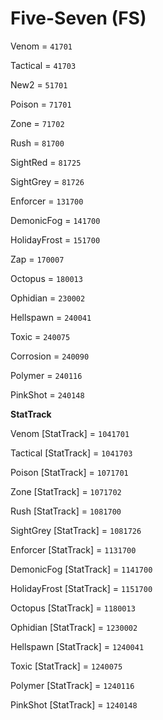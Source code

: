 # Five-Seven (FS)


Venom = `41701`

Tactical = `41703`

New2 = `51701`

Poison = `71701`

Zone = `71702`

Rush = `81700`

SightRed = `81725`

SightGrey = `81726`

Enforcer = `131700`

DemonicFog = `141700`

HolidayFrost = `151700`

Zap = `170007`

Octopus = `180013`

Ophidian = `230002`

Hellspawn = `240041`

Toxic = `240075`

Corrosion = `240090`

Polymer = `240116`

PinkShot = `240148`


**StatTrack**


Venom [StatTrack] = `1041701`

Tactical [StatTrack] = `1041703`

Poison [StatTrack] = `1071701`

Zone [StatTrack] = `1071702`

Rush [StatTrack] = `1081700`

SightGrey [StatTrack] = `1081726`

Enforcer [StatTrack] = `1131700`

DemonicFog [StatTrack] = `1141700`

HolidayFrost [StatTrack] = `1151700`

Octopus [StatTrack] = `1180013`

Ophidian [StatTrack] = `1230002`

Hellspawn [StatTrack] = `1240041`

Toxic [StatTrack] = `1240075`

Polymer [StatTrack] = `1240116`

PinkShot [StatTrack] = `1240148`